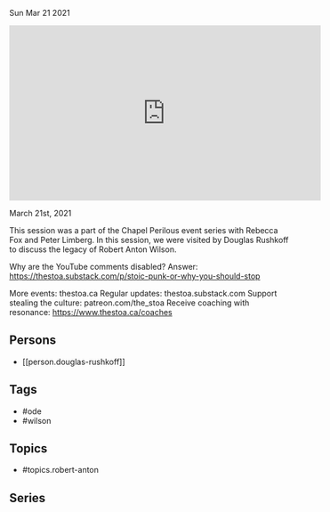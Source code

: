 



Sun Mar 21 2021

<iframe width="560" height="315" src="https://www.youtube.com/embed/iCno4CMFKhg" title="Ode to Robert Anton Wilson w/ Douglas Rushkoff" frameborder="0" allow="accelerometer; autoplay; clipboard-write; encrypted-media; gyroscope; picture-in-picture" allowfullscreen ></iframe>

March 21st, 2021

This session was a part of the Chapel Perilous event series with Rebecca Fox and Peter Limberg. In this session, we were visited by  Douglas Rushkoff to discuss the legacy of Robert Anton Wilson.

Why are the YouTube comments disabled? Answer: https://thestoa.substack.com/p/stoic-punk-or-why-you-should-stop

More events: thestoa.ca
Regular updates: thestoa.substack.com
Support stealing the culture: patreon.com/the_stoa
Receive coaching with resonance: https://www.thestoa.ca/coaches

## Persons

- [[person.douglas-rushkoff]]

## Tags

- #ode
- #wilson

## Topics

- #topics.robert-anton

## Series



